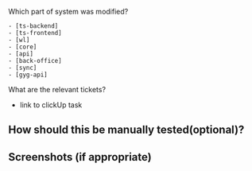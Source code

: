 Which part of system was modified?

	- [ts-backend]
	- [ts-frontend]
	- [wl]
	- [core]
	- [api]
	- [back-office]
	- [sync]
	- [gyg-api]

What are the relevant tickets?
 - link to clickUp task

How should this be manually tested(optional)?
 -

Screenshots (if appropriate)
 -
